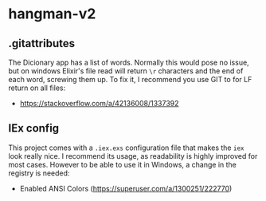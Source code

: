 # hangman-v2

## .gitattributes

The Dicionary app has a list of words. Normally this would pose no issue, but on windows Elixir's file read will return `\r` characters
and the end of each word, screwing them up. To fix it,  I recommend you use GIT to for LF return on all files:

- https://stackoverflow.com/a/42136008/1337392

## IEx config

This project comes with a `.iex.exs` configuration file that makes the `iex` look really nice. 
I recommend its usage, as readability is highly improved for most cases. However to be able to use it in Windows, a change in the registry is needed:

- Enabled ANSI Colors (https://superuser.com/a/1300251/222770)

